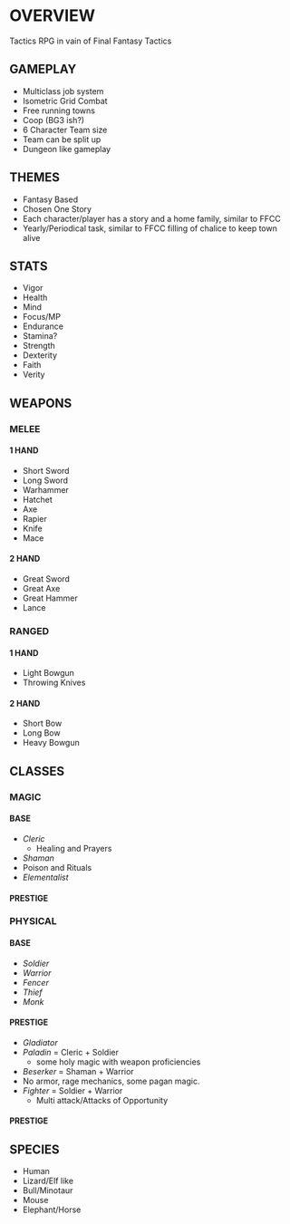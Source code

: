 # OVERVIEW

Tactics RPG in vain of Final Fantasy Tactics

## GAMEPLAY
- Multiclass job system
- Isometric Grid Combat
- Free running towns
- Coop (BG3 ish?)
- 6 Character Team size
- Team can be split up
- Dungeon like gameplay

## THEMES
- Fantasy Based
- Chosen One Story
- Each character/player has a story and a home family, similar to FFCC
- Yearly/Periodical task, similar to FFCC filling of chalice to keep town alive

## STATS
- Vigor
 - Health
- Mind
 - Focus/MP
- Endurance
 - Stamina?
- Strength
- Dexterity
- Faith
- Verity

## WEAPONS
### MELEE
#### 1 HAND
- Short Sword
- Long Sword
- Warhammer
- Hatchet
- Axe
- Rapier
- Knife
- Mace

#### 2 HAND
- Great Sword
- Great Axe
- Great Hammer
- Lance

### RANGED

#### 1 HAND
- Light Bowgun
- Throwing Knives

#### 2 HAND
- Short Bow
- Long Bow
- Heavy Bowgun


## CLASSES
### MAGIC
#### BASE
- *Cleric*
  - Healing and Prayers
- *Shaman*
 - Poison and Rituals
- *Elementalist*

#### PRESTIGE


### PHYSICAL
#### BASE
- *Soldier*
- *Warrior*
- *Fencer*
- *Thief*
- *Monk*

#### PRESTIGE
- *Gladiator*
- *Paladin* = Cleric + Soldier
  - some holy magic with weapon proficiencies
- *Beserker* = Shaman + Warrior
 - No armor, rage mechanics, some pagan magic.
- *Fighter* = Soldier + Warrior
  - Multi attack/Attacks of Opportunity

#### PRESTIGE


## SPECIES
  - Human
  - Lizard/Elf like
  - Bull/Minotaur
  - Mouse
  - Elephant/Horse
